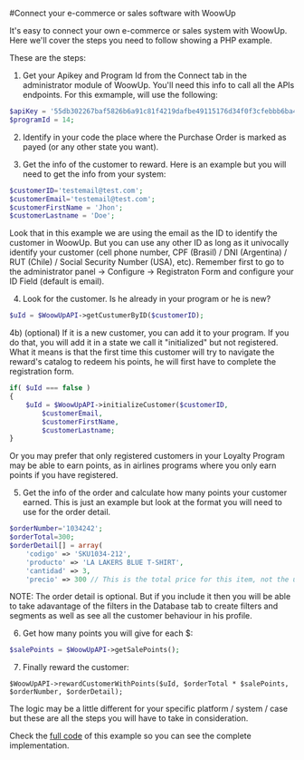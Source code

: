 #Connect your e-commerce or sales software with WoowUp

It's easy to connect your own e-commerce or sales system with WoowUp. Here we'll cover the steps you need to follow showing a PHP example.

These are the steps:

1) Get your Apikey and Program Id from the Connect tab in the administrator module of WoowUp. You'll need this info to call all the APIs endpoints. For this exmample, will use the following:

```php
$apiKey = '55db302267baf5826b6a91c81f4219dafbe49115176d34f0f3cfebbb6ba44521';
$programId = 14;
```

2) Identify in your code the place where the Purchase Order is marked as payed (or any other state you want). 

3) Get the info of the customer to reward. Here is an example but you will need to get the info from your system: 

```php
$customerID='testemail@test.com';
$customerEmail='testemail@test.com';
$customerFirstName = 'Jhon';
$customerLastname = 'Doe';
```

Look that in this example we are using the email as the ID to identify the customer in WoowUp. But you can use any other ID as long as it univocally identify your customer (cell phone number, CPF (Brasil) / DNI (Argentina) / RUT (Chile) / Social Security Number (USA), etc). Remember first to go to the administrator panel -> Configure -> Registraton Form and configure your ID Field (default is email).

4) Look for the customer. Is he already in your program or he is new?

```php
$uId = $WoowUpAPI->getCustumerByID($customerID);
```

4b) (optional) If it is a new customer, you can add it to your program. If you do that, you will add it in a state we call it "initialized" but not registered. What it means is that the first time this customer will try to navigate the reward's catalog to redeem his points, he will first have to complete the registration form.

```php
if( $uId === false )
{
    $uId = $WoowUpAPI->initializeCustomer($customerID, 
        $customerEmail,
        $customerFirstName,
        $customerLastname;
}
```

Or you may prefer that only registered customers in your Loyalty Program may be able to earn points, as in airlines programs where you only earn points if you have registered.

5) Get the info of the order and calculate how many points your customer earned. This is just an example but look at the format you will need to use for the order detail.

```php
$orderNumber='1034242';
$orderTotal=300;
$orderDetail[] = array(
    'codigo' => 'SKU1034-212',
    'producto' => 'LA LAKERS BLUE T-SHIRT',
    'cantidad' => 3,
    'precio' => 300 // This is the total price for this item, not the unit price. 
```
NOTE: The order detail is optional. But if you include it then you will be able to take adavantage of the filters in the Database tab to create filters and segments as well as see all the customer behaviour in his profile.

6) Get how many points you will give for each $:

```php
$salePoints = $WoowUpAPI->getSalePoints();
```

7) Finally reward the customer:
```
$WoowUpAPI->rewardCustomerWithPoints($uId, $orderTotal * $salePoints, $orderNumber, $orderDetail);
```
The logic may be a little different for your specific platform / system / case but these are all the steps you will have to take in consideration.

Check the [full code](src) of this example so you can see the complete implementation. 
